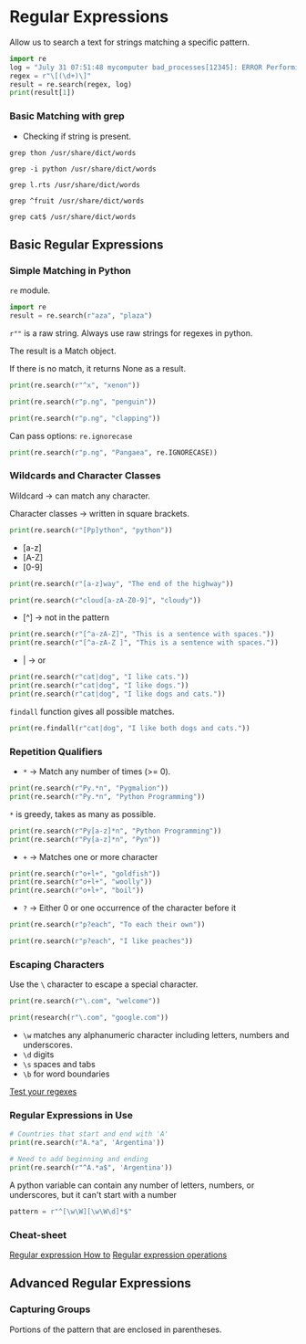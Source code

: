 # Regular Expressions

Allow us to search a text for strings matching a specific pattern.

```py
import re
log = "July 31 07:51:48 mycomputer bad_processes[12345]: ERROR Performing package upgrade"
regex = r"\[(\d+)\]"
result = re.search(regex, log)
print(result[1])
```

### Basic Matching with grep

- Checking if string is present.

```
grep thon /usr/share/dict/words

grep -i python /usr/share/dict/words

grep l.rts /usr/share/dict/words

grep ^fruit /usr/share/dict/words

grep cat$ /usr/share/dict/words
```

## Basic Regular Expressions

### Simple Matching in Python

`re` module.

```py
import re
result = re.search(r"aza", "plaza")
```

`r""` is a raw string. Always use raw strings for regexes in python.

The result is a Match object.

If there is no match, it returns None as a result.

```py
print(re.search(r"^x", "xenon"))

print(re.search(r"p.ng", "penguin"))

print(re.search(r"p.ng", "clapping"))
```

Can pass options: `re.ignorecase`

```py
print(re.search(r"p.ng", "Pangaea", re.IGNORECASE))
```

### Wildcards and Character Classes

Wildcard -> can match any character.

Character classes -> written in square brackets.

```py
print(re.search(r"[Pp]ython", "python"))
```

- [a-z]
- [A-Z]
- [0-9]

```py
print(re.search(r"[a-z]way", "The end of the highway"))

print(re.search(r"cloud[a-zA-Z0-9]", "cloudy"))
```

- [^] -> not in the pattern

```py
print(re.search(r"[^a-zA-Z]", "This is a sentence with spaces."))
print(re.search(r"[^a-zA-Z ]", "This is a sentence with spaces."))
```

- | -> or

```py
print(re.search(r"cat|dog", "I like cats."))
print(re.search(r"cat|dog", "I like dogs."))
print(re.search(r"cat|dog", "I like dogs and cats."))
```

`findall` function gives all possible matches.

```py
print(re.findall(r"cat|dog", "I like both dogs and cats."))
```

### Repetition Qualifiers

- `*` -> Match any number of times (>= 0).

```py
print(re.search(r"Py.*n", "Pygmalion"))
print(re.search(r"Py.*n", "Python Programming"))

```

`*` is greedy, takes as many as possible.

```py
print(re.search(r"Py[a-z]*n", "Python Programming"))
print(re.search(r"Py[a-z]*n", "Pyn"))

```

- `+` -> Matches one or more character

```py
print(re.search(r"o+l+", "goldfish"))
print(re.search(r"o+l+", "woolly"))
print(re.search(r"o+l+", "boil"))
```

- `?` -> Either 0 or one occurrence of the character before it

```py
print(re.search(r"p?each", "To each their own"))

print(re.search(r"p?each", "I like peaches"))
```

### Escaping Characters

Use the `\` character to escape a special character.

```py
print(re.search(r"\.com", "welcome"))

print(research(r"\.com", "google.com"))
```

- `\w` matches any alphanumeric character including letters, numbers and underscores.
- `\d` digits
- `\s` spaces and tabs
- `\b` for word boundaries

[Test your regexes](www.regex101.com)

### Regular Expressions in Use

```py
# Countries that start and end with 'A'
print(re.search(r"A.*a", 'Argentina'))

# Need to add beginning and ending
print(re.search(r"^A.*a$", 'Argentina'))
```

A python variable can contain any number of letters, numbers, or underscores, but it can't start with a number

```py
pattern = r"^[\w\W][\w\W\d]*$"
```

### Cheat-sheet

[Regular expression How to](https://docs.python.org/3/howto/regex.html)
[Regular expression operations](https://docs.python.org/3/library/re.html)

## Advanced Regular Expressions

### Capturing Groups

Portions of the pattern that are enclosed in parentheses.
